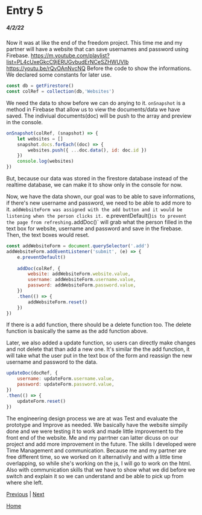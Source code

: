 # Entry 5
##### 4/2/22

Now it was at like the end of the freedom project. This time me and my partner will have a website that can save usernames and password using Firebase. https://m.youtube.com/playlist?list=PL4cUxeGkcC9jERUGvbudErNCeSZHWUVlb
https://youtu.be/rQvOAnNvcNQ
Before the code to show the informations. We declared some constants for later use.
```js
const db = getFirestore()
const colRef = collection(db,'Websites')
```

We need the data to show before we can do anying to it. `onSnapshot` is a method in Firebase that allow us to view the documents/data we have saved. The indiviual documents(doc) will be push to the array and preview in the console.
```js
onSnapshot(colRef, (snapshot) => {
    let websites = []
    snapshot.docs.forEach((doc) => {
        websites.push({ ...doc.data(), id: doc.id })
    })
    console.log(websites)
})
```
But, because our data was stored in the firestore database instead of the realtime database, we can make it to show only in the console for now.

Now, we have the data shown, our goal was to be able to save informations, if there's new username and password, we need to be able to add more to it. `addWebsiteForm was assigned with the add button and it would be listening when the person clicks it. `e.preventDefault()` is to prevent the page from refreshing. `addDoc()` will grab what the person filled in the text box for website, username and password and save in the firebase. Then, the text boxes would reset.
```js
const addWebsiteForm = document.querySelector('.add')
addWebsiteForm.addEventListener('submit', (e) => {
    e.preventDefault()
    
    addDoc(colRef, {
        website: addWebsiteForm.website.value,
        username: addWebsiteForm.username.value,
        password: addWebsiteForm.password.value,
    })
    .then(() => {
        addWebsiteForm.reset()
    })
})
```

If there is a add function, there should be a delete function too. The delete function is basically the same as the add function above.

Later, we also added a update function, so users can directly make changes and not delete that than add a new one. It's similar the the add function, it will take what the user put in the text box of the form and reassign the new username and password to the data.
```js
updateDoc(docRef, {
    username: updateForm.username.value,
    password: updateForm.password.value,
})
.then(() => {
    updateForm.reset()
})
```

The engineering design process we are at was Test and evaluate the prototype and Improve as needed. We basically have the website simpily done and we were testing it to work and made little improvement to the front end of the website. Me and my parrtner can latter dicuss on our project and add more improvement in the future. The skills I developed were Time Management and communication. Because me and my partner are free different time, so we worked on it alternativily and with a little time overlapping, so while she's working on the js, I will go to work on the html. Also with communication skills that we have to show what we did before we switch and explain it so we can understand and be able to pick up from where she left.

[Previous](entry04.md) | [Next](entry06.md)

[Home](../README.md)
